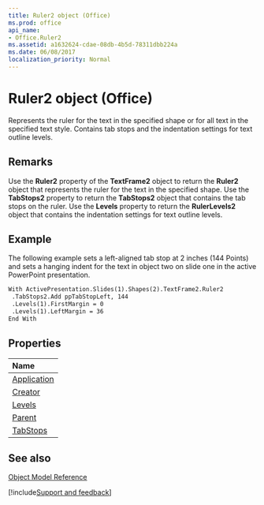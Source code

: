 ```yaml
---
title: Ruler2 object (Office)
ms.prod: office
api_name:
- Office.Ruler2
ms.assetid: a1632624-cdae-08db-4b5d-78311dbb224a
ms.date: 06/08/2017
localization_priority: Normal
---
```



# Ruler2 object (Office)

Represents the ruler for the text in the specified shape or for all text in the specified text style. Contains tab stops and the indentation settings for text outline levels.


## Remarks

Use the  **Ruler2** property of the **TextFrame2** object to return the **Ruler2** object that represents the ruler for the text in the specified shape. Use the **TabStops2** property to return the **TabStops2** object that contains the tab stops on the ruler. Use the **Levels** property to return the **RulerLevels2** object that contains the indentation settings for text outline levels.


## Example

The following example sets a left-aligned tab stop at 2 inches (144 Points) and sets a hanging indent for the text in object two on slide one in the active PowerPoint presentation.


```vb
With ActivePresentation.Slides(1).Shapes(2).TextFrame2.Ruler2 
 .TabStops2.Add ppTabStopLeft, 144 
 .Levels(1).FirstMargin = 0 
 .Levels(1).LeftMargin = 36 
End With 

```


## Properties



|Name|
|:-----|
|[Application](Office.Ruler2.Application.md)|
|[Creator](Office.Ruler2.Creator.md)|
|[Levels](Office.Ruler2.Levels.md)|
|[Parent](Office.Ruler2.Parent.md)|
|[TabStops](Office.Ruler2.TabStops.md)|

## See also





[Object Model Reference](./overview/Library-Reference/reference-object-library-reference-for-office.md)

[!include[Support and feedback](~/includes/feedback-boilerplate.md)]